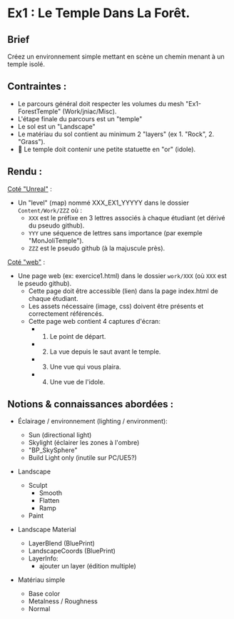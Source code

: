 # Ex1 : Le Temple Dans La Forêt.

## Brief

Créez un environnement simple mettant en scène un chemin menant à un temple isolé.

## Contraintes : 
- Le parcours général doit respecter les volumes du mesh "Ex1-ForestTemple" (Work/jniac/Misc).
- L'étape finale du parcours est un "temple"
- Le sol est un "Landscape"
- Le matériau du sol contient au minimum 2 "layers" (ex 1. "Rock", 2. "Grass").
- 🗽 Le temple doit contenir une petite statuette en "or" (idole).

## Rendu :
[Coté "Unreal"](https://github.com/jniac/SDC_2223_B2_CMNPRJCT) :
- Un "level" (map) nommé XXX_EX1_YYYYY dans le dossier `Content/Work/ZZZ` où :
  - `XXX` est le préfixe en 3 lettres associés à chaque étudiant (et dérivé du pseudo github).
  - `YYY` une séquence de lettres sans importance (par exemple "MonJoliTemple").
  - `ZZZ` est le pseudo github (à la majuscule près).

[Coté "web"](https://github.com/jniac/SDC-22-23-B2-UE5) : 
- Une page web (ex: exercice1.html) dans le dossier `work/XXX` (où `XXX` est le 
  pseudo github). 
    - Cette page doit être accessible (lien) dans la page index.html 
    de chaque étudiant.
    - Les assets nécessaire (image, css) doivent être présents et correctement
    référencés.
    - Cette page web contient 4 captures d'écran: 
      - 1. Le point de départ.
      - 2. La vue depuis le saut avant le temple.
      - 3. Une vue qui vous plaira.
      - 4. Une vue de l'idole.

## Notions & connaissances abordées : 

- Éclairage / environnement (lighting / environment):
  - Sun (directional light)
  - Skylight (éclairer les zones à l'ombre)
  - "BP_SkySphere"
  - Build Light only (inutile sur PC/UE5?)

- Landscape
  - Sculpt
    - Smooth
    - Flatten
    - Ramp
  - Paint

- Landscape Material
  - LayerBlend (BluePrint)
  - LandscapeCoords (BluePrint)
  - LayerInfo: 
    - ajouter un layer (édition multiple)

- Matériau simple
  - Base color
  - Metalness / Roughness
  - Normal 
